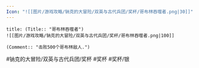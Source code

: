 ```yaml
---
Icon: "![[图片/游戏攻略/钠克的大冒险/双英与古代兵团/奖杯/哥布林吞噬者.png|30]]"
---
```

```ad-common-silver-trophy
title: (Title:: "哥布林吞噬者")
![[图片/游戏攻略/钠克的大冒险/双英与古代兵团/奖杯/哥布林吞噬者.png|100]]

(Comment:: "击败500个哥布林敌人.")
```

#钠克的大冒险/双英与古代兵团/奖杯 #奖杯 #奖杯/银
